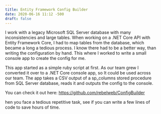 ```yaml
---
title: Entity Framework Config Builder
date: 2020-06-16 11:12 -500
draft: false
---
```


I work with a legacy Microsoft SQL Server database with many
inconsistencies and large tables. When working on a .NET Core API with
Entity Framework Core, I had to map tables from the database, which 
became a long a tedious process. I know there had to be a better way,
than writing the configuration by hand. This where I worked to write a
small console app to create the config for me.

This app started as a simple ruby script at first. As our team grew I 
converted it over to a .NET Core console app, so It could be used across
our team. The app takes a CSV output of a sp_columns stored procedure 
from SQL Server database, reads it and outputs the config to the console. 

You can check it out here: https://github.com/rebelweb/ConfigBuilder

hen you face a tedious repetitive task, see if you can write a few lines
of code to save hours of time. 